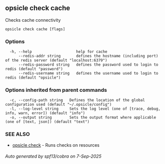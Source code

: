 ## opsicle check cache

Checks cache connectivity

```
opsicle check cache [flags]
```

### Options

```
  -h, --help                    help for cache
      --redis-addr string       defines the hostname (including port) of the redis server (default "localhost:6379")
      --redis-password string   defines the password used to login to redis (default "password")
      --redis-username string   defines the username used to login to redis (default "opsicle")
```

### Options inherited from parent commands

```
  -c, --config-path string   Defines the location of the global configuration used (default "~/.opsicle/config")
  -l, --log-level string     Sets the log level (one of [trace, debug, info, warn, error]) (default "info")
  -o, --output string        Sets the output format where applicable (one of [text, json]) (default "text")
```

### SEE ALSO

* [opsicle check](cli/opsicle_check.md)	 - Runs checks on resources

###### Auto generated by spf13/cobra on 7-Sep-2025
